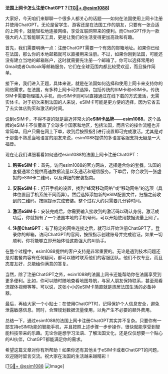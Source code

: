 **法国上网卡怎么注册ChatGPT？[[TG💪+ @esim1088](https://t.me/s/esim1088)]**

大家好，今天咱们来聊聊一个很多人都关心的话题——如何在法国使用上网卡注册并使用ChatGPT。无论是留学生、游客还是在法国工作的朋友，只要有一张合适的上网卡，就能轻松地连接网络，享受互联网带来的便利。而ChatGPT作为一款强大的人工智能聊天工具，更是让我们的生活变得更加高效和有趣。

首先，我们需要明确一点：注册ChatGPT需要一个有效的邮箱地址。如果你已经在法国，那么你的本地邮箱就可以直接用来注册。不过，如果你刚到法国，可能还没有建立当地的邮箱账户，这时就需要先注册一个邮箱了。你可以选择常用的Gmail或者Outlook等邮箱服务，它们在全球范围内都比较受欢迎，而且操作简单。

接下来，我们进入正题，具体来说，就是在法国如何选择和使用上网卡来支持你的网络需求。在法国，有多种上网卡可供选择，包括传统的SIM卡和eSIM卡。传统SIM卡需要物理插入手机，而eSIM卡则可以直接通过在线下载的方式激活，无需实体卡。对于初次来到法国的人来说，eSIM卡可能是更方便的选择，因为它省去了去实体店购买和激活的时间。

说到eSIM卡，不得不提的就是最近非常火的**eSIM卡品牌——esim1088**。这个品牌的eSIM卡不仅覆盖了全球多个国家和地区，包括法国，而且它的操作流程也非常简单。用户只需在网上下单，收到后按照指引进行设置即可完成激活。尤其是对于那些不熟悉当地语言的朋友来说，esim1088提供的多语言客服支持无疑是一大福音。

现在让我们详细看看如何通过esim1088的法国上网卡注册ChatGPT：

1. **购买eSIM卡**：首先，访问esim1088的官方网站，选择适合你的套餐。法国的套餐通常会提供高速数据流量以及通话和短信服务。下单后，你会收到一张虚拟的eSIM卡二维码，以及详细的安装指南。

2. **安装eSIM卡**：打开手机的设置，找到“蜂窝移动网络”或“移动网络”的选项（具体位置因手机系统不同而异）。然后选择添加新的eSIM配置文件，扫描之前收到的二维码，按照提示完成安装。整个过程大约只需要几分钟时间。

3. **激活eSIM卡**：安装完成后，你需要输入接收到的激活码以确认身份。激活成功后，你就拥有了一个法国本地的手机号码，可以开始使用数据流量上网了。

4. **注册ChatGPT**：有了稳定的网络连接之后，就可以开始注册ChatGPT了。登录你的邮箱，访问ChatGPT的官网，按照指示创建账号并完成验证。如果一切顺利，你将能够立即开始体验这款强大的AI助手。

在整个过程中，esim1088提供的客户支持是非常重要的。无论是遇到技术问题还是对套餐内容有任何疑问，都可以随时联系他们的客服团队。他们不仅专业，而且态度友好，总能给你满意的答复。

当然，除了注册ChatGPT之外，esim1088的法国上网卡还能帮助你在法国享受到更多便利。比如，你可以随时随地查看地图导航，与家人朋友保持联系，甚至观看流媒体视频等等。可以说，这张小小的eSIM卡简直就是旅居法国生活的必备神器。

最后，再给大家一个小贴士：在使用ChatGPT时，记得保护个人信息安全，避免泄露敏感信息。同时，合理规划数据流量使用，以免产生不必要的额外费用。

总结一下，通过esim1088的法国上网卡注册ChatGPT其实并不复杂。只要你有一部支持eSIM功能的智能手机，并且按照上述步骤一步步操作，很快就能享受到智能科技带来的乐趣。无论你是想学习法语、了解法国文化，还是仅仅想要一个贴心的AI伙伴，ChatGPT都能满足你的需求。

希望这篇文章对你有所帮助！如果你还有其他关于eSIM卡或者ChatGPT的问题，欢迎随时留言交流。祝大家在法国的生活越来越精彩！

[[TG💪+ @esim1088](https://t.me/s/esim1088) ![Image](https://i.postimg.cc/4NQfJmqS/Snipaste-2025-05-13-00-14-12.png)]